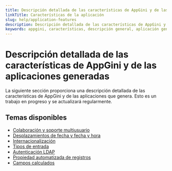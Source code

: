 ```yaml
---
title: Descripción detallada de las características de AppGini y de las aplicaciones generadas
linkTitle: Características de la aplicación
slug: help/application-features
description: Descripción detallada de las características de AppGini y de las aplicaciones generadas.
keywords: appgini, características, descripción general, aplicación generada, características de la aplicación
---
```


# Descripción detallada de las características de AppGini y de las aplicaciones generadas

La siguiente sección proporciona una descripción detallada de las características de AppGini y de las aplicaciones que genera.
Esto es un trabajo en progreso y se actualizará regularmente.

## Temas disponibles

- [Colaboración y soporte multiusuario](collaboration-multi-users.md)
- [Desplazamientos de fecha y fecha y hora](date-datetime-offsets.md)
- [Internacionalización](i18n-internationalization.md)
- [Tipos de entrada](input-types.md)
- [Autenticación LDAP](../ldap-authentication.md)
- [Propiedad automatizada de registros](../record-owners.md)
- [Campos calculados](../calculated-fields.md)

